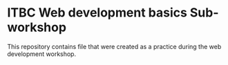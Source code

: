 # ITBC Web development basics Sub-workshop

This repository contains file that were created as a practice during the web development workshop.


